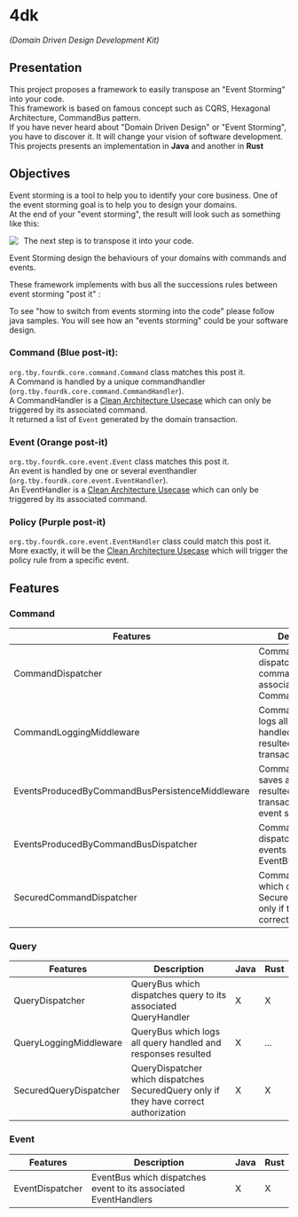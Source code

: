 # 4dk
<em>(Domain Driven Design Development Kit)</em>

## Presentation
This project proposes a framework to easily transpose an "Event Storming" into your code. <br/>
This framework is based on famous concept such as CQRS, Hexagonal Architecture, CommandBus pattern. <br />
If you have never heard about "Domain Driven Design" or "Event Storming", you have to discover it. It will change your vision of software development.<br/>
This projects presents an implementation in <b>Java</b> and another in <b>Rust</b>

## Objectives

Event storming is a tool to help you to identify your core business. One of the event storming goal is to help you to design your domains.<br/>
At the end of your "event storming", the result will look such as something like this: </br>

<img src="https://i2.wp.com/cleandojo.com/wp-content/uploads/2019/06/Bounded-Context-1050x383.png?ssl=1" style="float: left; margin-right: 10px;" />

The next step is to transpose it into your code.<br/>

Event Storming design the behaviours of your domains with commands and events. <br/>

These framework implements with bus all the successions rules between event storming "post it" :<br/>

To see "how to switch from events storming into the code" please follow java samples. You will see how an "events storming" could be your software design.

### Command (Blue post-it): 
`org.tby.fourdk.core.command.Command` class matches this post it. <br />
A Command is handled by a unique commandhandler (`org.tby.fourdk.core.command.CommandHandler`). <br />
A CommandHandler is a <a href="http://www.plainionist.net/Implementing-Clean-Architecture-UseCases/">Clean Architecture Usecase</a> which can only be triggered by its associated command.<br/>
It returned a list of `Event` generated by the domain transaction.


### Event (Orange post-it)
`org.tby.fourdk.core.event.Event` class matches this post it. <br />
An event is handled by one or several eventhandler (`org.tby.fourdk.core.event.EventHandler`). <br />
An EventHandler is a <a href="http://www.plainionist.net/Implementing-Clean-Architecture-UseCases/">Clean Architecture Usecase</a> which can only be triggered by its associated command.


### Policy (Purple post-it)
`org.tby.fourdk.core.event.EventHandler` class could match this post it. <br />
More exactly, it will be the <a href="http://www.plainionist.net/Implementing-Clean-Architecture-UseCases/">Clean Architecture Usecase</a> which will trigger the policy rule from a specific event. 


## Features

### Command
| Features                                        | Description                                                                                 | Java | Rust |
|-------------------------------------------------|---------------------------------------------------------------------------------------------|------|------|
| CommandDispatcher                               | CommandBus which dispatches command to its associated CommandHandler                        | X    | X    |
| CommandLoggingMiddleware                        | CommandBus which logs all command handled and events resulted by the transactionwhich       | X    | X    |
| EventsProducedByCommandBusPersistenceMiddleware | CommandBus which saves all events resulted by the transaction in an event store             | X    |      |
| EventsProducedByCommandBusDispatcher            | CommandBus which dispatches resulted events to an EventBus                                  | X    | X    |
| SecuredCommandDispatcher                        | CommandDispatcher which dispatches SecuredCommands only if they have correct authorization  | X    | X    |

### Query
| Features               | Description                                                                            | Java | Rust |
|------------------------|----------------------------------------------------------------------------------------|------|------|
| QueryDispatcher        | QueryBus which dispatches query to its associated QueryHandler                         | X    | X    |
| QueryLoggingMiddleware | QueryBus which logs all query handled and responses resulted                           | X    | ...  |
| SecuredQueryDispatcher | QueryDispatcher which dispatches SecuredQuery only if they have correct authorization  | X    | X    |

### Event
| Features        | Description                                                     | Java | Rust |
|-----------------|-----------------------------------------------------------------|------|------|
| EventDispatcher | EventBus which dispatches event to its associated EventHandlers | X    | X    |
